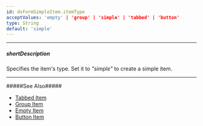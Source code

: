```yaml
---
id: dxFormSimpleItem.itemType
acceptValues: 'empty' | 'group' | 'simple' | 'tabbed' | 'button'
type: String
default: 'simple'
---
```

---
##### shortDescription
Specifies the item's type. Set it to *"simple"* to create a simple item.

---
#####See Also#####
- [Tabbed Item](/api-reference/10%20UI%20Widgets/dxForm/5%20Item%20Types/TabbedItem '/Documentation/ApiReference/UI_Widgets/dxForm/Item_Types/TabbedItem/')
- [Group Item](/api-reference/10%20UI%20Widgets/dxForm/5%20Item%20Types/GroupItem '/Documentation/ApiReference/UI_Widgets/dxForm/Item_Types/GroupItem/')
- [Empty Item](/api-reference/10%20UI%20Widgets/dxForm/5%20Item%20Types/EmptyItem '/Documentation/ApiReference/UI_Widgets/dxForm/Item_Types/EmptyItem/')
- [Button Item](/api-reference/10%20UI%20Widgets/dxForm/5%20Item%20Types/ButtonItem '/Documentation/ApiReference/UI_Widgets/dxForm/Item_Types/ButtonItem/')